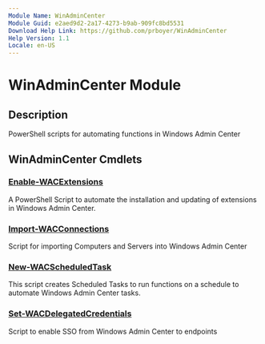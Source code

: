 ```yaml
---
Module Name: WinAdminCenter
Module Guid: e2aed9d2-2a17-4273-b9ab-909fc8bd5531
Download Help Link: https://github.com/prboyer/WinAdminCenter
Help Version: 1.1
Locale: en-US
---
```

# WinAdminCenter Module
## Description
PowerShell scripts for automating functions in Windows Admin Center
## WinAdminCenter Cmdlets
### [Enable-WACExtensions](Docs/Enable-WACExtensions.md)
A PowerShell Script to automate the installation and updating of extensions in Windows Admin Center.
### [Import-WACConnections](Docs/Import-WACConnections.md)
Script for importing Computers and Servers into Windows Admin Center
### [New-WACScheduledTask](Docs/New-WACScheduledTask.md)
This script creates Scheduled Tasks to run functions on a schedule to automate Windows Admin Center tasks.
### [Set-WACDelegatedCredentials](Docs/Set-WACDelegatedCredentials.md)
Script to enable SSO from Windows Admin Center to endpoints
